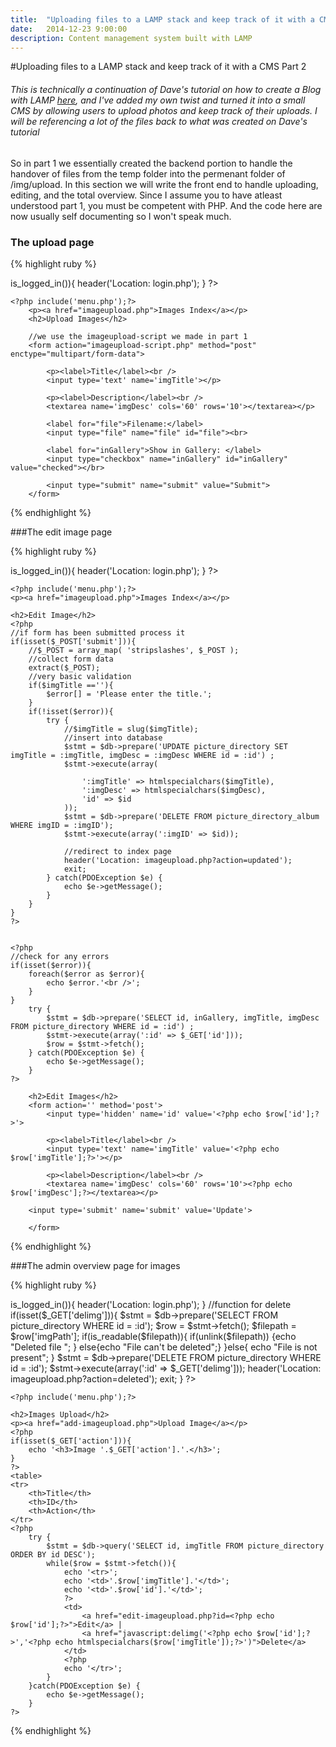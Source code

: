 ```yaml
---
title:  "Uploading files to a LAMP stack and keep track of it with a CMS Part 2"
date:   2014-12-23 9:00:00
description: Content management system built with LAMP
---
```

#Uploading files to a LAMP stack and keep track of it with a CMS Part 2
>
###### This is technically a continuation of Dave's tutorial on how to create a Blog with LAMP [here](https://daveismyname.com/creating-a-blog-from-scratch-with-php-bp#.Va2tvpNViko), and I've added my own twist and turned it into a small CMS by allowing users to upload photos and keep track of their uploads. I will be referencing a lot of the files back to what was created on Dave's tutorial

So in part 1 we essentially created the backend portion to handle the handover of files from the temp folder into the permenant folder of /img/upload. In this section we will write the front end to handle uploading, editing, and the total overview. Since I assume you to have atleast understood part 1, you must be competent with PHP. And the code here are now usually self documenting so I won't speak much.

### The upload page

{% highlight ruby %}
<?php //include config
require_once('../includes/config.php');
//if not logged in redirect to login page
if(!$user->is_logged_in()){ header('Location: login.php'); }
?>
<!doctype html>
<html lang="en">
<head>
  <meta charset="utf-8">
  <title>Admin - Upload Image</title>
  <?php include('imports.php'); ?>
</head>
<body>

<div id="wrapper">

	<?php include('menu.php');?>
		<p><a href="imageupload.php">Images Index</a></p>
		<h2>Upload Images</h2>
		
		//we use the imageupload-script we made in part 1
		<form action="imageupload-script.php" method="post" enctype="multipart/form-data">
			
			<p><label>Title</label><br />
			<input type='text' name='imgTitle'></p>
			
			<p><label>Description</label><br />
			<textarea name='imgDesc' cols='60' rows='10'></textarea></p>
			
			<label for="file">Filename:</label>
			<input type="file" name="file" id="file"><br>
			
			<label for="inGallery">Show in Gallery: </label>
			<input type="checkbox" name="inGallery" id="inGallery" value="checked"></br>

			<input type="submit" name="submit" value="Submit">
		</form>
</div>
</body>
</html>
{% endhighlight %}

###The edit image page

{% highlight ruby %}
<?php //include config
require_once('../includes/config.php');
//if not logged in redirect to login page
if(!$user->is_logged_in()){ header('Location: login.php'); }
?>
<!doctype html>
<html lang="en">
<head>
  <meta charset="utf-8">
  <title>Admin - Edit Image</title>
  <?php include('imports.php'); ?>
</head>
<body>

<div id="wrapper">

	<?php include('menu.php');?>
	<p><a href="imageupload.php">Images Index</a></p>

	<h2>Edit Image</h2>
	<?php
	//if form has been submitted process it
	if(isset($_POST['submit'])){
		//$_POST = array_map( 'stripslashes', $_POST );
		//collect form data
		extract($_POST);
		//very basic validation
		if($imgTitle ==''){
			$error[] = 'Please enter the title.';
		}
		if(!isset($error)){
			try {
				//$imgTitle = slug($imgTitle);
				//insert into database
				$stmt = $db->prepare('UPDATE picture_directory SET imgTitle = :imgTitle, imgDesc = :imgDesc WHERE id = :id') ;
				$stmt->execute(array(
					
					':imgTitle' => htmlspecialchars($imgTitle),
					':imgDesc' => htmlspecialchars($imgDesc),
					'id' => $id
				));
				$stmt = $db->prepare('DELETE FROM picture_directory_album WHERE imgID = :imgID');
				$stmt->execute(array(':imgID' => $id));
				
				//redirect to index page
				header('Location: imageupload.php?action=updated');
				exit;
			} catch(PDOException $e) {
			    echo $e->getMessage();
			}
		}
	}
	?>


	<?php
	//check for any errors
	if(isset($error)){
		foreach($error as $error){
			echo $error.'<br />';
		}
	}
		try {
			$stmt = $db->prepare('SELECT id, inGallery, imgTitle, imgDesc FROM picture_directory WHERE id = :id') ;
			$stmt->execute(array(':id' => $_GET['id']));
			$row = $stmt->fetch(); 
		} catch(PDOException $e) {
		    echo $e->getMessage();
		}
	?>

		<h2>Edit Images</h2>
		<form action='' method='post'>
			<input type='hidden' name='id' value='<?php echo $row['id'];?>'>

			<p><label>Title</label><br />
			<input type='text' name='imgTitle' value='<?php echo $row['imgTitle'];?>'></p>

			<p><label>Description</label><br />
			<textarea name='imgDesc' cols='60' rows='10'><?php echo $row['imgDesc'];?></textarea></p>

		<input type='submit' name='submit' value='Update'>

		</form>

</div>

</body>
</html>	

{% endhighlight %}

###The admin overview page for images

{% highlight ruby %}
<?php //include config
require_once('../includes/config.php');
//if not logged in redirect to login page
if(!$user->is_logged_in()){ header('Location: login.php'); }
//function for delete 	
if(isset($_GET['delimg'])){
	$stmt = $db->prepare('SELECT FROM picture_directory WHERE id = :id');
	$row = $stmt->fetch();
	$filepath = $row['imgPath'];
	if(is_readable($filepath)){
		if(unlink($filepath)) {echo "Deleted file "; }
		else{echo "File can't be deleted";}
	}else{
		echo "File is not present";
	}
	$stmt = $db->prepare('DELETE FROM picture_directory WHERE id = :id');
	$stmt->execute(array(':id' => $_GET['delimg']));
	header('Location: imageupload.php?action=deleted');
	exit;
}
?>
<!doctype html>
<html lang="en">
<head>
  <meta charset="utf-8">
  <title>Admin - Images</title>
  <?php include('imports.php'); ?>
  <script language="JavaScript" type="text/javascript">
  function delimg(id, title)
  {
	  if (confirm("Are you sure you want to delete '" + title + "'"))
	  {
	  	window.location.href = 'imageupload.php?delimg=' + id;
	  }
  }
  </script>
</head>
<body>

<div id="wrapper">

	<?php include('menu.php');?>
	
	<h2>Images Upload</h2>
	<p><a href="add-imageupload.php">Upload Image</a></p>
	<?php
	if(isset($_GET['action'])){ 
		echo '<h3>Image '.$_GET['action'].'.</h3>'; 
	}
	?>
	<table>
	<tr>
		<th>Title</th>
		<th>ID</th>
		<th>Action</th>
	</tr>
	<?php 
		try {
			$stmt = $db->query('SELECT id, imgTitle FROM picture_directory ORDER BY id DESC');
			while($row = $stmt->fetch()){
				echo '<tr>';
				echo '<td>'.$row['imgTitle'].'</td>';
				echo '<td>'.$row['id'].'</td>';
				?>
				<td>
					<a href="edit-imageupload.php?id=<?php echo $row['id'];?>">Edit</a> | 
					<a href="javascript:delimg('<?php echo $row['id'];?>','<?php echo htmlspecialchars($row['imgTitle']);?>')">Delete</a>
				</td>
				<?php
				echo '</tr>';
			}
		}catch(PDOException $e) {
		    echo $e->getMessage();
		}
	?>
</table>
</div>
</body>
</html>
{% endhighlight %}